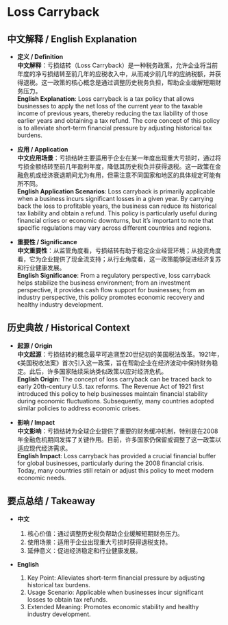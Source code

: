 # Loss Carryback

## 中文解释 / English Explanation

* **定义 / Definition**  
  **中文解释**：亏损结转（Loss Carryback）是一种税务政策，允许企业将当前年度的净亏损结转至前几年的应税收入中，从而减少前几年的应纳税额，并获得退税。这一政策的核心概念是通过调整历史税务负担，帮助企业缓解短期财务压力。  
  **English Explanation**: Loss carryback is a tax policy that allows businesses to apply the net loss of the current year to the taxable income of previous years, thereby reducing the tax liability of those earlier years and obtaining a tax refund. The core concept of this policy is to alleviate short-term financial pressure by adjusting historical tax burdens.

* **应用 / Application**  
  **中文应用场景**：亏损结转主要适用于企业在某一年度出现重大亏损时，通过将亏损金额结转至前几年盈利年度，降低其历史税负并获得退税。这一政策在金融危机或经济衰退期间尤为有用，但需注意不同国家和地区的具体规定可能有所不同。  
  **English Application Scenarios**: Loss carryback is primarily applicable when a business incurs significant losses in a given year. By carrying back the loss to profitable years, the business can reduce its historical tax liability and obtain a refund. This policy is particularly useful during financial crises or economic downturns, but it’s important to note that specific regulations may vary across different countries and regions.

* **重要性 / Significance**  
  **中文重要性**：从监管角度看，亏损结转有助于稳定企业经营环境；从投资角度看，它为企业提供了现金流支持；从行业角度看，这一政策能够促进经济复苏和行业健康发展。  
  **English Significance**: From a regulatory perspective, loss carryback helps stabilize the business environment; from an investment perspective, it provides cash flow support for businesses; from an industry perspective, this policy promotes economic recovery and healthy industry development.

## 历史典故 / Historical Context

* **起源 / Origin**  
  **中文起源**：亏损结转的概念最早可追溯至20世纪初的美国税法改革。1921年，《美国税收法案》首次引入这一政策，旨在帮助企业在经济波动中保持财务稳定。此后，许多国家陆续采纳类似政策以应对经济危机。  
  **English Origin**: The concept of loss carryback can be traced back to early 20th-century U.S. tax reforms. The Revenue Act of 1921 first introduced this policy to help businesses maintain financial stability during economic fluctuations. Subsequently, many countries adopted similar policies to address economic crises.

* **影响 / Impact**  
  **中文影响**：亏损结转为全球企业提供了重要的财务缓冲机制，特别是在2008年金融危机期间发挥了关键作用。目前，许多国家仍保留或调整了这一政策以适应现代经济需求。  
  **English Impact**: Loss carryback has provided a crucial financial buffer for global businesses, particularly during the 2008 financial crisis. Today, many countries still retain or adjust this policy to meet modern economic needs.

## 要点总结 / Takeaway

* **中文**  
  1. 核心价值：通过调整历史税负帮助企业缓解短期财务压力。  
  2. 使用场景：适用于企业出现重大亏损时获得退税支持。  
  3. 延伸意义：促进经济稳定和行业健康发展。

* **English**  
  1. Key Point: Alleviates short-term financial pressure by adjusting historical tax burdens.  
  2. Usage Scenario: Applicable when businesses incur significant losses to obtain tax refunds.  
  3. Extended Meaning: Promotes economic stability and healthy industry development.